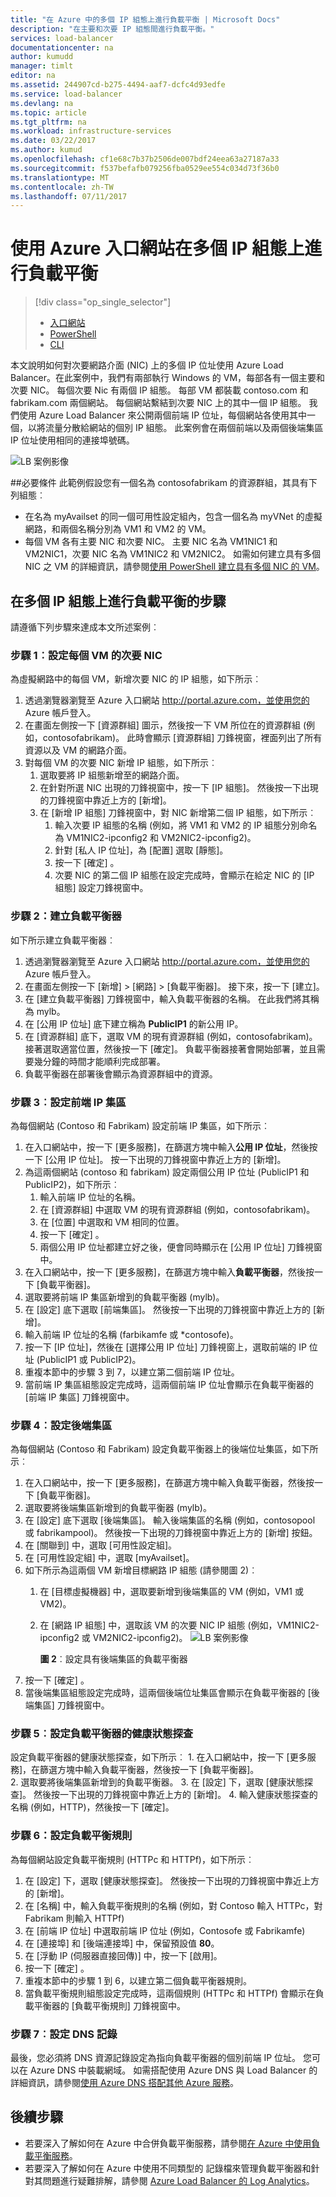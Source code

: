 ```yaml
---
title: "在 Azure 中的多個 IP 組態上進行負載平衡 | Microsoft Docs"
description: "在主要和次要 IP 組態間進行負載平衡。"
services: load-balancer
documentationcenter: na
author: kumudd
manager: timlt
editor: na
ms.assetid: 244907cd-b275-4494-aaf7-dcfc4d93edfe
ms.service: load-balancer
ms.devlang: na
ms.topic: article
ms.tgt_pltfrm: na
ms.workload: infrastructure-services
ms.date: 03/22/2017
ms.author: kumud
ms.openlocfilehash: cf1e68c7b37b2506de007bdf24eea63a27187a33
ms.sourcegitcommit: f537befafb079256fba0529ee554c034d73f36b0
ms.translationtype: MT
ms.contentlocale: zh-TW
ms.lasthandoff: 07/11/2017
---
```

# <a name="load-balancing-on-multiple-ip-configurations-using-the-azure-portal"></a>使用 Azure 入口網站在多個 IP 組態上進行負載平衡

> [!div class="op_single_selector"]
> * [入口網站](load-balancer-multiple-ip.md)
> * [PowerShell](load-balancer-multiple-ip-powershell.md)
> * [CLI](load-balancer-multiple-ip-cli.md)

本文說明如何對次要網路介面 (NIC) 上的多個 IP 位址使用 Azure Load Balancer。在此案例中，我們有兩部執行 Windows 的 VM，每部各有一個主要和次要 NIC。 每個次要 Nic 有兩個 IP 組態。 每部 VM 都裝載 contoso.com 和 fabrikam.com 兩個網站。 每個網站繫結到次要 NIC 上的其中一個 IP 組態。 我們使用 Azure Load Balancer 來公開兩個前端 IP 位址，每個網站各使用其中一個，以將流量分散給網站的個別 IP 組態。 此案例會在兩個前端以及兩個後端集區 IP 位址使用相同的連接埠號碼。

![LB 案例影像](./media/load-balancer-multiple-ip/lb-multi-ip.PNG)

##<a name="prerequisites"></a>必要條件
此範例假設您有一個名為 contosofabrikam 的資源群組，其具有下列組態︰
 -  在名為 myAvailset 的同一個可用性設定組內，包含一個名為 myVNet 的虛擬網路，和兩個名稱分別為 VM1 和 VM2 的 VM。 
 - 每個 VM 各有主要 NIC 和次要 NIC。 主要 NIC 名為 VM1NIC1 和 VM2NIC1，次要 NIC 名為 VM1NIC2 和 VM2NIC2。 如需如何建立具有多個 NIC 之 VM 的詳細資訊，請參閱[使用 PowerShell 建立具有多個 NIC 的 VM](../virtual-network/virtual-network-deploy-multinic-arm-ps.md)。

## <a name="steps-to-load-balance-on-multiple-ip-configurations"></a>在多個 IP 組態上進行負載平衡的步驟

請遵循下列步驟來達成本文所述案例︰

### <a name="step-1-configure-the-secondary-nics-for-each-vm"></a>步驟 1︰設定每個 VM 的次要 NIC

為虛擬網路中的每個 VM，新增次要 NIC 的 IP 組態，如下所示︰  

1. 透過瀏覽器瀏覽至 Azure 入口網站 http://portal.azure.com，並使用您的 Azure 帳戶登入。
2. 在畫面左側按一下 [資源群組] 圖示，然後按一下 VM 所位在的資源群組 (例如，contosofabrikam)。 此時會顯示 [資源群組] 刀鋒視窗，裡面列出了所有資源以及 VM 的網路介面。
3. 對每個 VM 的次要 NIC 新增 IP 組態，如下所示︰
    1. 選取要將 IP 組態新增至的網路介面。
    2. 在針對所選 NIC 出現的刀鋒視窗中，按一下 [IP 組態]。 然後按一下出現的刀鋒視窗中靠近上方的 [新增]。
    3. 在 [新增 IP 組態] 刀鋒視窗中，對 NIC 新增第二個 IP 組態，如下所示︰ 
        1. 輸入次要 IP 組態的名稱 (例如，將 VM1 和 VM2 的 IP 組態分別命名為 VM1NIC2-ipconfig2 和 VM2NIC2-ipconfig2)。
        2. 針對 [私人 IP 位址]，為 [配置] 選取 [靜態]。
        3. 按一下 [確定] 。
        4. 次要 NIC 的第二個 IP 組態在設定完成時，會顯示在給定 NIC 的 [IP 組態] 設定刀鋒視窗中。

### <a name="step-2-create-a-load-balancer"></a>步驟 2：建立負載平衡器

如下所示建立負載平衡器︰

1. 透過瀏覽器瀏覽至 Azure 入口網站 http://portal.azure.com，並使用您的 Azure 帳戶登入。
2. 在畫面左側按一下 [新增] > [網路] > [負載平衡器]。 接下來，按一下 [建立]。
3. 在 [建立負載平衡器] 刀鋒視窗中，輸入負載平衡器的名稱。 在此我們將其稱為 mylb。
4. 在 [公用 IP 位址] 底下建立稱為 **PublicIP1** 的新公用 IP。
5. 在 [資源群組] 底下，選取 VM 的現有資源群組 (例如，contosofabrikam)。 接著選取適當位置，然後按一下 [確定]。 負載平衡器接著會開始部署，並且需要幾分鐘的時間才能順利完成部署。
6. 負載平衡器在部署後會顯示為資源群組中的資源。

### <a name="step-3-configure-the-frontend-ip-pool"></a>步驟 3︰設定前端 IP 集區

為每個網站 (Contoso 和 Fabrikam) 設定前端 IP 集區，如下所示︰

1. 在入口網站中，按一下 [更多服務]，在篩選方塊中輸入**公用 IP 位址**，然後按一下 [公用 IP 位址]。 按一下出現的刀鋒視窗中靠近上方的 [新增]。
2. 為這兩個網站 (contoso 和 fabrikam) 設定兩個公用 IP 位址 (PublicIP1 和 PublicIP2)，如下所示︰
    1. 輸入前端 IP 位址的名稱。
    2. 在 [資源群組] 中選取 VM 的現有資源群組 (例如，contosofabrikam)。
    3. 在 [位置] 中選取和 VM 相同的位置。
    4. 按一下 [確定] 。
    5. 兩個公用 IP 位址都建立好之後，便會同時顯示在 [公用 IP 位址] 刀鋒視窗中。
3. 在入口網站中，按一下 [更多服務]，在篩選方塊中輸入**負載平衡器**，然後按一下 [負載平衡器]。  
4. 選取要將前端 IP 集區新增到的負載平衡器 (mylb)。
5. 在 [設定] 底下選取 [前端集區]。 然後按一下出現的刀鋒視窗中靠近上方的 [新增]。
6. 輸入前端 IP 位址的名稱 (farbikamfe 或 *contosofe)。
7. 按一下 [IP 位址]，然後在 [選擇公用 IP 位址] 刀鋒視窗上，選取前端的 IP 位址 (PublicIP1 或 PublicIP2)。
8. 重複本節中的步驟 3 到 7，以建立第二個前端 IP 位址。
9. 當前端 IP 集區組態設定完成時，這兩個前端 IP 位址會顯示在負載平衡器的 [前端 IP 集區] 刀鋒視窗中。 
    
### <a name="step-4-configure-the-backend-pool"></a>步驟 4︰設定後端集區   
為每個網站 (Contoso 和 Fabrikam) 設定負載平衡器上的後端位址集區，如下所示︰
        
1. 在入口網站中，按一下 [更多服務]，在篩選方塊中輸入負載平衡器，然後按一下 [負載平衡器]。  
2. 選取要將後端集區新增到的負載平衡器 (mylb)。
3. 在 [設定] 底下選取 [後端集區]。 輸入後端集區的名稱 (例如，contosopool 或 fabrikampool)。 然後按一下出現的刀鋒視窗中靠近上方的 [新增] 按鈕。 
4. 在 [關聯到] 中，選取 [可用性設定組]。
5. 在 [可用性設定組] 中，選取 [myAvailset]。
6. 如下所示為這兩個 VM 新增目標網路 IP 組態 (請參閱圖 2)︰  
    1. 在 [目標虛擬機器] 中，選取要新增到後端集區的 VM (例如，VM1 或 VM2)。
    2. 在 [網路 IP 組態] 中，選取該 VM 的次要 NIC IP 組態 (例如，VM1NIC2-ipconfig2 或 VM2NIC2-ipconfig2)。
    ![LB 案例影像](./media/load-balancer-multiple-ip/lb-backendpool.PNG)
            
        **圖 2**︰設定具有後端集區的負載平衡器  
7. 按一下 [確定] 。
8. 當後端集區組態設定完成時，這兩個後端位址集區會顯示在負載平衡器的 [後端集區] 刀鋒視窗中。

### <a name="step-5-configure-a-health-probe-for-your-load-balancer"></a>步驟 5︰設定負載平衡器的健康狀態探查
設定負載平衡器的健康狀態探查，如下所示︰
    1. 在入口網站中，按一下 [更多服務]，在篩選方塊中輸入負載平衡器，然後按一下 [負載平衡器]。  
    2. 選取要將後端集區新增到的負載平衡器。
    3. 在 [設定] 下，選取 [健康狀態探查]。 然後按一下出現的刀鋒視窗中靠近上方的 [新增]。
    4. 輸入健康狀態探查的名稱 (例如，HTTP)，然後按一下 [確定]。

### <a name="step-6-configure-load-balancing-rules"></a>步驟 6：設定負載平衡規則
為每個網站設定負載平衡規則 (HTTPc 和 HTTPf)，如下所示︰
    
1. 在 [設定] 下，選取 [健康狀態探查]。 然後按一下出現的刀鋒視窗中靠近上方的 [新增]。
2. 在 [名稱] 中，輸入負載平衡規則的名稱 (例如，對 Contoso 輸入 HTTPc，對 Fabrikam 則輸入 HTTPf)
3. 在 [前端 IP 位址] 中選取前端 IP 位址 (例如，Contosofe 或 Fabrikamfe)
4. 在 [連接埠] 和 [後端連接埠] 中，保留預設值 **80**。
5. 在 [浮動 IP (伺服器直接回傳)] 中，按一下 [啟用]。
6. 按一下 [確定] 。
7. 重複本節中的步驟 1 到 6，以建立第二個負載平衡器規則。
8. 當負載平衡規則組態設定完成時，這兩個規則 (HTTPc 和 HTTPf) 會顯示在負載平衡器的 [負載平衡規則] 刀鋒視窗中。

### <a name="step-7-configure-dns-records"></a>步驟 7︰設定 DNS 記錄
最後，您必須將 DNS 資源記錄設定為指向負載平衡器的個別前端 IP 位址。 您可以在 Azure DNS 中裝載網域。 如需搭配使用 Azure DNS 與 Load Balancer 的詳細資訊，請參閱[使用 Azure DNS 搭配其他 Azure 服務](../dns/dns-for-azure-services.md)。

## <a name="next-steps"></a>後續步驟
- 若要深入了解如何在 Azure 中合併負載平衡服務，請參閱[在 Azure 中使用負載平衡服務](../traffic-manager/traffic-manager-load-balancing-azure.md)。
- 若要深入了解如何在 Azure 中使用不同類型的 記錄檔來管理負載平衡器和針對其問題進行疑難排解，請參閱 [Azure Load Balancer 的 Log Analytics](../load-balancer/load-balancer-monitor-log.md)。
